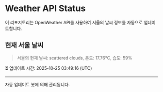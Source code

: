 
# Weather API Status

이 리포지토리는 OpenWeather API를 사용하여 서울의 날씨 정보를 자동으로 업데이트합니다.

## 현재 서울 날씨
> 서울의 현재 날씨: scattered clouds, 온도: 17.76°C, 습도: 59%

⏳ 업데이트 시간: 2025-10-25 03:49:16 (UTC)

---
자동 업데이트 봇에 의해 관리됩니다.
